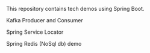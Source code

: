 This repository contains tech demos using Spring Boot.

Kafka Producer and Consumer

Spring Service Locator

Spring Redis (NoSql db) demo
